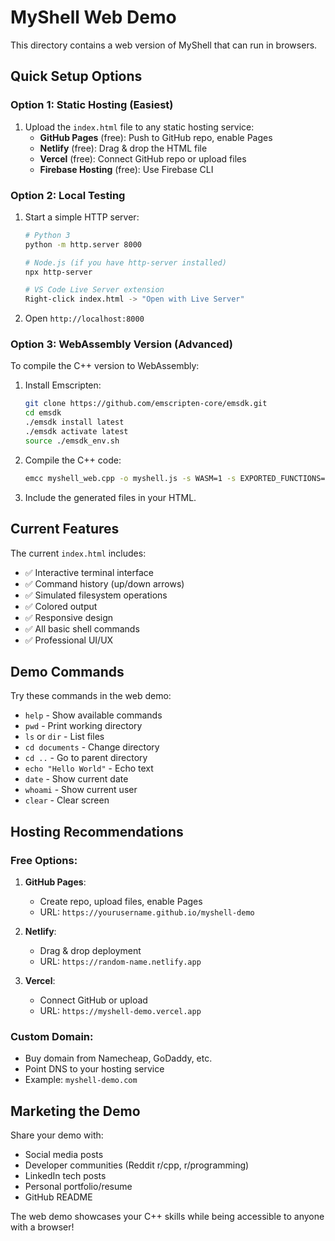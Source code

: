 # MyShell Web Demo

This directory contains a web version of MyShell that can run in browsers.

## Quick Setup Options

### Option 1: Static Hosting (Easiest)
1. Upload the `index.html` file to any static hosting service:
   - **GitHub Pages** (free): Push to GitHub repo, enable Pages
   - **Netlify** (free): Drag & drop the HTML file
   - **Vercel** (free): Connect GitHub repo or upload files
   - **Firebase Hosting** (free): Use Firebase CLI

### Option 2: Local Testing
1. Start a simple HTTP server:
   ```bash
   # Python 3
   python -m http.server 8000
   
   # Node.js (if you have http-server installed)
   npx http-server
   
   # VS Code Live Server extension
   Right-click index.html -> "Open with Live Server"
   ```
2. Open `http://localhost:8000`

### Option 3: WebAssembly Version (Advanced)
To compile the C++ version to WebAssembly:

1. Install Emscripten:
   ```bash
   git clone https://github.com/emscripten-core/emsdk.git
   cd emsdk
   ./emsdk install latest
   ./emsdk activate latest
   source ./emsdk_env.sh
   ```

2. Compile the C++ code:
   ```bash
   emcc myshell_web.cpp -o myshell.js -s WASM=1 -s EXPORTED_FUNCTIONS="['_main']" -s EXTRA_EXPORTED_RUNTIME_METHODS="['ccall', 'cwrap']" --bind
   ```

3. Include the generated files in your HTML.

## Current Features

The current `index.html` includes:
- ✅ Interactive terminal interface
- ✅ Command history (up/down arrows)
- ✅ Simulated filesystem operations
- ✅ Colored output
- ✅ Responsive design
- ✅ All basic shell commands
- ✅ Professional UI/UX

## Demo Commands

Try these commands in the web demo:
- `help` - Show available commands
- `pwd` - Print working directory
- `ls` or `dir` - List files
- `cd documents` - Change directory
- `cd ..` - Go to parent directory
- `echo "Hello World"` - Echo text
- `date` - Show current date
- `whoami` - Show current user
- `clear` - Clear screen

## Hosting Recommendations

### Free Options:
1. **GitHub Pages**: 
   - Create repo, upload files, enable Pages
   - URL: `https://yourusername.github.io/myshell-demo`

2. **Netlify**:
   - Drag & drop deployment
   - URL: `https://random-name.netlify.app`

3. **Vercel**:
   - Connect GitHub or upload
   - URL: `https://myshell-demo.vercel.app`

### Custom Domain:
- Buy domain from Namecheap, GoDaddy, etc.
- Point DNS to your hosting service
- Example: `myshell-demo.com`

## Marketing the Demo

Share your demo with:
- Social media posts
- Developer communities (Reddit r/cpp, r/programming)
- LinkedIn tech posts
- Personal portfolio/resume
- GitHub README

The web demo showcases your C++ skills while being accessible to anyone with a browser!
